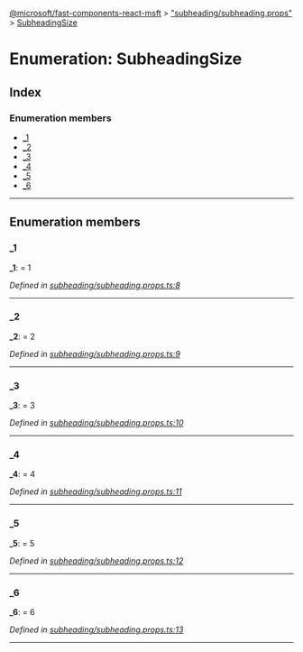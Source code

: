 [@microsoft/fast-components-react-msft](../README.md) > ["subheading/subheading.props"](../modules/_subheading_subheading_props_.md) > [SubheadingSize](../enums/_subheading_subheading_props_.subheadingsize.md)

# Enumeration: SubheadingSize

## Index

### Enumeration members

* [_1](_subheading_subheading_props_.subheadingsize.md#_1)
* [_2](_subheading_subheading_props_.subheadingsize.md#_2)
* [_3](_subheading_subheading_props_.subheadingsize.md#_3)
* [_4](_subheading_subheading_props_.subheadingsize.md#_4)
* [_5](_subheading_subheading_props_.subheadingsize.md#_5)
* [_6](_subheading_subheading_props_.subheadingsize.md#_6)

---

## Enumeration members

<a id="_1"></a>

###  _1

**_1**:  = 1

*Defined in [subheading/subheading.props.ts:8](https://github.com/Microsoft/fast-dna/blob/164dd3ca/packages/fast-components-react-msft/src/subheading/subheading.props.ts#L8)*

___
<a id="_2"></a>

###  _2

**_2**:  = 2

*Defined in [subheading/subheading.props.ts:9](https://github.com/Microsoft/fast-dna/blob/164dd3ca/packages/fast-components-react-msft/src/subheading/subheading.props.ts#L9)*

___
<a id="_3"></a>

###  _3

**_3**:  = 3

*Defined in [subheading/subheading.props.ts:10](https://github.com/Microsoft/fast-dna/blob/164dd3ca/packages/fast-components-react-msft/src/subheading/subheading.props.ts#L10)*

___
<a id="_4"></a>

###  _4

**_4**:  = 4

*Defined in [subheading/subheading.props.ts:11](https://github.com/Microsoft/fast-dna/blob/164dd3ca/packages/fast-components-react-msft/src/subheading/subheading.props.ts#L11)*

___
<a id="_5"></a>

###  _5

**_5**:  = 5

*Defined in [subheading/subheading.props.ts:12](https://github.com/Microsoft/fast-dna/blob/164dd3ca/packages/fast-components-react-msft/src/subheading/subheading.props.ts#L12)*

___
<a id="_6"></a>

###  _6

**_6**:  = 6

*Defined in [subheading/subheading.props.ts:13](https://github.com/Microsoft/fast-dna/blob/164dd3ca/packages/fast-components-react-msft/src/subheading/subheading.props.ts#L13)*

___

